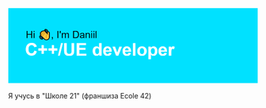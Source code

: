 <img src ="/header.png">

Я учусь в "Школе 21" (франшиза Ecole 42)<a href = "https://21-school.ru">
